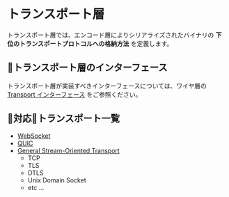 # トランスポート層
トランスポート層では、エンコード層によりシリアライズされたバイナリの **下位のトランスポートプロトコルへの格納方法** を定義します。

## トランスポート層のインターフェース
トランスポート層が実装すべきインターフェースについては、ワイヤ層の [Transport インターフェース](../wire/transport.go) をご参照ください。

## 対応トランスポート一覧

- [WebSocket](./websocket)
- [QUIC](./quic)
- [General Stream-Oriented Transport](./netconn)
  - TCP
  - TLS
  - DTLS
  - Unix Domain Socket
  - etc ...
